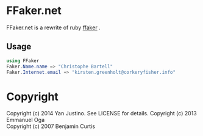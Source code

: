 FFaker.net
==========

FFaker.net is a rewrite of ruby [ffaker](http://rubygems.org/gems/ffaker) .

## Usage

```csharp
using FFaker
Faker.Name.name => "Christophe Bartell"
Faker.Internet.email => "kirsten.greenholt@corkeryfisher.info"
```

Copyright
==========

Copyright (c) 2014 Yan Justino. See LICENSE for details.
Copyright (c) 2013 Emmanuel Oga  
Copyright (c) 2007 Benjamin Curtis
